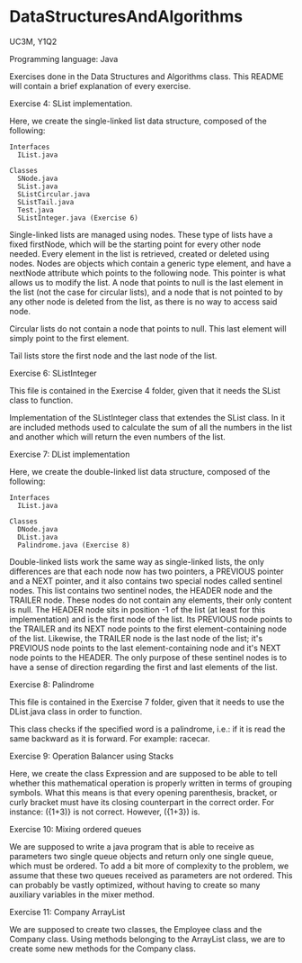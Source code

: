 # DataStructuresAndAlgorithms
UC3M, Y1Q2

Programming language: Java

Exercises done in the Data Structures and Algorithms class. This README will contain a brief explanation of every exercise.



Exercise 4: SList implementation.

  Here, we create the single-linked list data structure, composed of the following:
    
    Interfaces
      IList.java
      
    Classes
      SNode.java
      SList.java
      SListCircular.java
      SListTail.java
      Test.java
      SListInteger.java (Exercise 6)
      
  Single-linked lists are managed using nodes. These type of lists have a fixed firstNode, which will be the starting point for every other node needed. Every element in the list is retrieved, created or deleted using nodes. Nodes are objects which contain a generic type element, and have a nextNode attribute which points to the following node. This pointer is what allows us to modify the list. A node that points to null is the last element in the list (not the case for circular lists), and a node that is not pointed to by any other node is deleted from the list, as there is no way to access said node. 
  
  Circular lists do not contain a node that points to null. This last element will simply point to the first element.
  
  Tail lists store the first node and the last node of the list.



Exercise 6: SListInteger 

This file is contained in the Exercise 4 folder, given that it needs the SList class to function.

  Implementation of the SListInteger class that extendes the SList class. In it are included methods used to calculate the sum of all the numbers in the list and another which will return the even numbers of the list.



Exercise 7: DList implementation
  
  Here, we create the double-linked list data structure, composed of the following:
  
    Interfaces
      IList.java
      
    Classes
      DNode.java
      DList.java
      Palindrome.java (Exercise 8)
      
  Double-linked lists work the same way as single-linked lists, the only differences are that each node now has two pointers, a PREVIOUS pointer and a NEXT pointer, and it also contains two special nodes called sentinel nodes.
  This list contains two sentinel nodes, the HEADER node and the TRAILER node. These nodes do not contain any elements, their only content is null. The HEADER node sits in position -1 of the list (at least for this implementation) and is the first node of the list. Its PREVIOUS node points to the TRAILER and its NEXT node points to the first element-containing node of the list. Likewise, the TRAILER node is the last node of the list; it's PREVIOUS node points to the last element-containing node and it's NEXT node points to the HEADER.
  The only purpose of these sentinel nodes is to have a sense of direction regarding the first and last elements of the list.



Exercise 8: Palindrome

  This file is contained in the Exercise 7 folder, given that it needs to use the DList.java class in order to function.
  
  This class checks if the specified word is a palindrome, i.e.: if it is read the same backward as it is forward. For example: racecar.
  


Exercise 9: Operation Balancer using Stacks

  Here, we create the class Expression and are supposed to be able to tell whether this mathematical operation is properly written in terms of grouping symbols. What this means is that every opening parenthesis, bracket, or curly bracket must have its closing counterpart in the correct order. For instance: ({1+3)} is not correct. However, ({1+3}) is. 


Exercise 10: Mixing	ordered	queues

  We are supposed to write a java program that is able to receive as parameters two single queue objects and return only one single queue, which must be ordered. To add a bit more of complexity to the problem, we assume that these two queues received as parameters are not ordered. This can probably be vastly optimized, without having to create so many auxiliary variables in the mixer method.
  

Exercise 11: Company ArrayList

  We are supposed to create two classes, the Employee class and the Company class. Using methods belonging to the ArrayList class, we are to create some new methods for the Company class.
